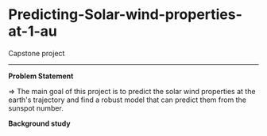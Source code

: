# Predicting-Solar-wind-properties-at-1-au
Capstone project

---
**Problem Statement**

=> The main goal of this project is to predict the solar wind properties at the earth's trajectory and find a robust model that can predict them from the sunspot number.  

**Background study**